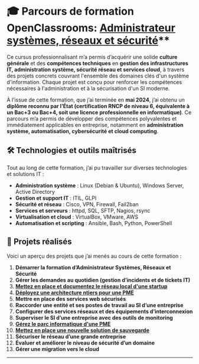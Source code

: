 # 🎓 Parcours de formation OpenClassrooms: [Administrateur systèmes, réseaux et sécurité](https://openclassrooms.com/fr/paths/734-administrateur-systemes-reseaux-et-securite)**

Ce cursus professionnalisant m’a permis d’acquérir une solide **culture générale** et des **compétences techniques** en **gestion des infrastructures IT, administration système, sécurité réseau et services cloud**, à travers des projets concrets couvrant l'ensemble des domaines clés d'un système d'information. Chaque projet est conçu pour renforcer les compétences nécessaires à l'administration et à la sécurisation d'un SI moderne.  

À l’issue de cette formation, que j’ai terminée en **mai 2024**, j’ai obtenu un **diplôme reconnu par l’État (certification RNCP de niveau 6, équivalente à un Bac+3 ou Bac+4, soit une licence professionnelle en informatique)**. Ce parcours m’a permis de développer des compétences polyvalentes et immédiatement applicables en entreprise, notamment en **administration système, automatisation, cybersécurité et cloud computing**. 

## 🛠 Technologies et outils maîtrisés  

Tout au long de cette formation, j’ai pu travailler sur diverses technologies et solutions IT :  

- **Administration système** : Linux (Debian & Ubuntu), Windows Server, Active Directory  
- **Gestion et support IT** : ITIL, GLPI  
- **Sécurité et réseau** : Cisco, VPN, Firewall, Fail2ban  
- **Services et serveurs** : httpd, SQL, SFTP, Nagios, rsync  
- **Virtualisation et cloud** : VirtualBox, VMware, AWS  
- **Automatisation et scripting** : Ansible, Bash,  Python, PowerShell  

## 📂 Projets réalisés  

Voici un aperçu des projets que j’ai menés au cours de cette formation :  

1. **Démarrer la formation d’Administrateur Systèmes, Réseaux et Sécurité**  
2. **Gérer les demandes au quotidien (gestion d’incidents et de tickets IT)**  
3. **[Mettez en place et documentez le réseau local d'une startup](https://github.com/PoissonChevre/OC/tree/master/OC_P3_network_HillStart)**  
4. **[Déployez une architecture ntiers pour une PME](https://github.com/PoissonChevre/OC/tree/master/OC_P4_archi_n-tiers)**  
5. **Mettre en place des services web sécurisés**  
6. **Raccorder une entité et ses postes de travail au SI d’une entreprise**  
7. **Configurer des services réseaux et des équipements d’interconnexion**  
8. **Superviser le SI d’une entreprise avec des outils de monitoring**  
9. **[Gérez le parc informatique d'une PME](https://github.com/PoissonChevre/OC/tree/master/OC_P9_ansible)**  
10. **[Mettez en place une nouvelle solution de sauvegarde](https://github.com/PoissonChevre/OC/tree/master/OC_P10_rsync)**  
11. **Sécuriser le réseau d’une grande entreprise**  
12. **Évaluer et améliorer le niveau de sécurité d’un domaine**  
13. **Gérer une migration vers le cloud**  

---
